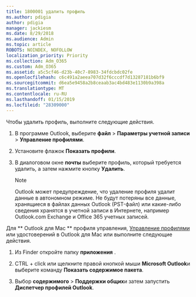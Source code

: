 ```yaml
---
title: 1800001 удалить профиль
ms.author: pdigia
author: pdigia
manager: jackiesm
ms.date: 8/29/2018
ms.audience: Admin
ms.topic: article
ROBOTS: NOINDEX, NOFOLLOW
localization_priority: Priority
ms.collection: Adm_O365
ms.custom: Adm_O365
ms.assetid: a5c5cf46-d23b-40c7-8983-34fdcbdc02fe
ms.openlocfilehash: c6c491a2aeea707d32f6cccdf7d13287181b6bf9
ms.sourcegitcommit: d6ea5e9458a2b8ceaab3ac4bd483e1130b9a398a
ms.translationtype: MT
ms.contentlocale: ru-RU
ms.lasthandoff: 01/15/2019
ms.locfileid: "28309000"
---
```

Чтобы удалить профиль, выполните следующие действия.
  
1. В программе Outlook, выберите **файл** \> **Параметры учетной записи** \> **Управление профилями**.
    
2. Установите флажок **Показать профили**.
    
3. В диалоговом окне **почты** выберите профиль, который требуется удалить, а затем нажмите кнопку **Удалить**.
    
    > [!NOTE]
    > Outlook может предупреждение, что удаление профиля удалит данные в автономном режиме. Не будут потеряны все данные, хранящиеся в файлах данных Outlook (PST-файл) или какие-либо сведения хранятся в учетной записи в Интернете, например Outlook.com Exchange и Office 365 учетных записей. 
  
Для ** Outlook для Mac ** профиля управления, [Управление профилями](https://support.office.com/article/fed2a955-74df-4a24-bef6-78a426958c4c.aspx) или удостоверений в Outlook для Mac или выполните следующие действия. 
  
1. Из Finder откройте папку **приложения** . 
    
2. CTRL + click или щелкните правой кнопкой мыши **Microsoft Outlook**и выберите команду **Показать содержимое пакета**.
    
3. Выбор **содержимого** \> **Поддержки общих**и затем запустить **Диспетчер профилей Outlook**.
    

